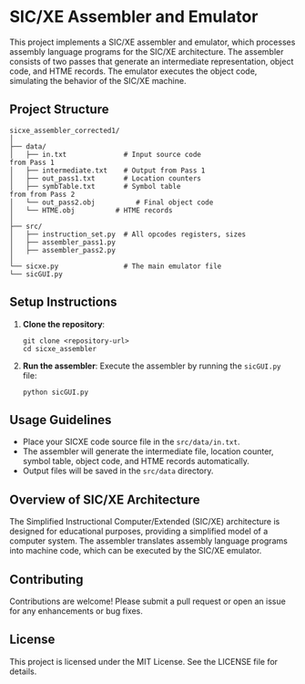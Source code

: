 # SIC/XE Assembler and Emulator

This project implements a SIC/XE assembler and emulator, which processes assembly language programs for the SIC/XE architecture. The assembler consists of two passes that generate an intermediate representation, object code, and HTME records. The emulator executes the object code, simulating the behavior of the SIC/XE machine.

## Project Structure

``` 
sicxe_assembler_corrected1/
│
├── data/
│   ├── in.txt              # Input source code
from Pass 1              
│   ├── intermediate.txt    # Output from Pass 1
│   ├── out_pass1.txt       # Location counters 
│   ├── symbTable.txt       # Symbol table 
from from Pass 2
│   └── out_pass2.obj          # Final object code
│   └── HTME.obj          # HTME records
│
├── src/
│   ├── instruction_set.py  # All opcodes registers, sizes
│   ├── assembler_pass1.py
│   ├── assembler_pass2.py
│
└── sicxe.py                # The main emulator file
└── sicGUI.py  
```

## Setup Instructions

1. **Clone the repository**:
   ```
   git clone <repository-url>
   cd sicxe_assembler
   ```

2. **Run the assembler**:
   Execute the assembler by running the `sicGUI.py` file:
   ```
   python sicGUI.py
   ```

## Usage Guidelines

- Place your SICXE code source file in the `src/data/in.txt`.
- The assembler will generate the intermediate file, location counter, symbol table, object code, and HTME records automatically.
- Output files will be saved in the `src/data` directory.

## Overview of SIC/XE Architecture

The Simplified Instructional Computer/Extended (SIC/XE) architecture is designed for educational purposes, providing a simplified model of a computer system. The assembler translates assembly language programs into machine code, which can be executed by the SIC/XE emulator.

## Contributing

Contributions are welcome! Please submit a pull request or open an issue for any enhancements or bug fixes.

## License

This project is licensed under the MIT License. See the LICENSE file for details.
